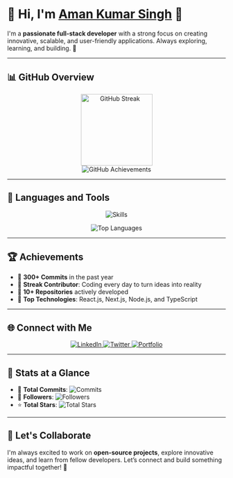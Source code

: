 # 🚀 **Hi, I'm [Aman Kumar Singh](https://www.amankumarsingh.me) 👋**

I'm a **passionate full-stack developer** with a strong focus on creating innovative, scalable, and user-friendly applications. Always exploring, learning, and building. 🌟  

---

## 📊 **GitHub Overview**

<p align="center">
  <img src="https://github-readme-streak-stats.herokuapp.com/?user=Amankumarsinghdeveloper&theme=radical" alt="GitHub Streak" height="165px" />
  <br />
  <img src="https://github-profile-trophy.vercel.app/?username=Amankumarsinghdeveloper&theme=radical&no-frame=true&column=6" alt="GitHub Achievements" />
</p>

---

## 🚀 **Languages and Tools**

<p align="center">
  <img src="https://skillicons.dev/icons?i=react,nextjs,nodejs,mongodb,typescript,js,html,css,tailwind,git,firebase,vscode" alt="Skills" />
</p>

<p align="center">
  <img src="https://github-readme-stats.vercel.app/api/top-langs/?username=Amankumarsinghdeveloper&layout=compact&theme=radical" alt="Top Languages" />
</p>

---

## 🏆 **Achievements**

- 🌟 **300+ Commits** in the past year  
- 🏅 **Streak Contributor**: Coding every day to turn ideas into reality  
- 🚀 **10+ Repositories** actively developed  
- 🌟 **Top Technologies**: React.js, Next.js, Node.js, and TypeScript  

---

## 🌐 **Connect with Me**

<p align="center">
  <a href="https://www.linkedin.com/in/amankumarsinghdeveloper/" target="_blank" rel="noopener noreferrer">
    <img src="https://img.shields.io/badge/-LinkedIn-blue?style=for-the-badge&logo=linkedin" alt="LinkedIn" />
  </a>
  <a href="https://x.com/devloper_aman" target="_blank" rel="noopener noreferrer">
    <img src="https://img.shields.io/badge/-Twitter-1DA1F2?style=for-the-badge&logo=twitter&logoColor=white" alt="Twitter" />
  </a>
  <a href="https://www.amankumarsingh.me" target="_blank" rel="noopener noreferrer">
    <img src="https://img.shields.io/badge/-Portfolio-FF5733?style=for-the-badge&logo=web&logoColor=white" alt="Portfolio" />
  </a>
</p>

---

## 🎯 **Stats at a Glance**

- 🚀 **Total Commits**: ![Commits](https://img.shields.io/github/commit-activity/Amankumarsinghdeveloper?color=green)  
- 🌟 **Followers**: ![Followers](https://img.shields.io/github/followers/Amankumarsinghdeveloper?style=social)  
- ⭐ **Total Stars**: ![Total Stars](https://img.shields.io/github/stars/Amankumarsinghdeveloper?style=social)  

---

## 💬 **Let's Collaborate**

I'm always excited to work on **open-source projects**, explore innovative ideas, and learn from fellow developers. Let’s connect and build something impactful together! 🚀
